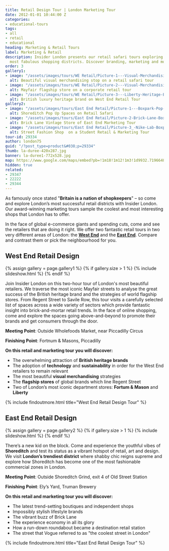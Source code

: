 ```yaml
---
title: Retail Design Tour | London Marketing Tour
date: 2012-01-01 10:44:00 Z
categories:
- educational-tours
tags:
- all
- retail
- educational
heading: Marketing & Retail Tours
label: Marketing & Retail
description: Insider London presents our retail safari tours exploring two of London's
  most fabulous shopping districts. Discover branding, marketing and more.
order: 3
gallery1:
- image: "/assets/images/tours/WE Retail/Picture-1---Visual-Merchandising-Retail-Marketing-West-End-Walking-Tour-Student-Corporate.JPG.jpg"
  alt: Beautiful visual merchandising stop on a retail safari tour
- image: "/assets/images/tours/WE Retail/Picture-2---Visual-Merchandising-Retail-Marketing-West-End-Walking-Tour-Student-Corporate.jpg"
  alt: Mayfair flagship store on a corporate retail tour
- image: "/assets/images/tours/WE Retail/Picture-3---Liberty-Heritage-Brand-Retail-Marketing-West-End-Walking-Tour-Student-Corporate.JPG.jpg"
  alt: British luxury heritage brand on West End Retail Tour
gallery2:
- image: "/assets/images/tours/East End Retail/Picture-1---Boxpark-Pop-Up-East-End-Retail-Marketing-Walking-Tour-Student-Corporate.jpg"
  alt: Shoreditch Pop Up Spaces on Retail Safari
- image: "/assets/images/tours/East End Retail/Picture-2-Brick-Lane-Boxpark-Pop-Up-East-End-Retail-Marketing-Walking-Tour-Student-Corporate.jpg"
  alt: Brick Lane Vintage Store of East End Marketing Tour
- image: "/assets/images/tours/East End Retail/Picture-3_-Nike-Lab-Boxpark-Pop-Up-East-End-Retail-Marketing-Walking-Tour-Student-Corporate.jpg"
  alt: Street Fashion Shop  on a Student Retail & Marketing Tour
tour-id: 29334
author: london75
guid: "/?post_type=product&#038;p=29334"
thumb: la-duree-420x287.jpg
banner: la-duree1-772x528.jpg
map: https://www.google.com/maps/embed?pb=!1m18!1m12!1m3!1d9932.719664857414!2d-0.14276057544238435!3d51.50991514619343!2m3!1f0!2f0!3f0!3m2!1i1024!2i768!4f13.1!3m3!1m2!1s0x487604d3ff201fc1%3A0xf08adf0cfb3eb2fe!2sPiccadilly+Circus%2C+London+W1D+7ET%2C+UK!5e0!3m2!1sen!2s!4v1431588804686
hidden: true
related:
- 29347
- 22222
- 29344
---
```


As famously once stated "**Britain is a nation of shopkeepers**" – so come and explore London’s most successful retail districts with Insider London. Our award-winning marketing tours sample the coolest and most interesting shops that London has to offer.

In the face of global e-commerce giants and spending cuts, come and see the retailers that are doing it right. We offer two fantastic retail tours in two very different areas of London: the **[West End](#west-end-retail-design)** and the **[East End](#east-end-retail-design)**. Compare and contrast them or pick the neighbourhood for you.

## West End Retail Design 

{% assign gallery = page.gallery1 %}
{% if gallery.size > 1 %}
  {% include slideshow.html %}
{% endif %}

Join Insider London on this two-hour tour of London's most beautiful retailers. We traverse the most iconic Mayfair streets to analyse the great success of the British heritage brand and the strategies of world flagship stores. From Regent Street to Savile Row, this tour visits a carefully selected list of spaces across a wide variety of sectors which provide fantastic insight into brick-and-mortar retail trends. In the face of online shopping, come and explore the spaces going above-and-beyond to promote their brands and get consumers through the door.


**Meeting Point**: Outside Wholefoods Market, near Piccadilly Circus

**Finishing Point**: Fortnum & Masons, Piccadilly

**On this retail and marketing tour you will discover:**

* The overwhelming attraction of **British heritage brands**
* The adoption of **technology** and **sustainability** in order for the West End retailers to remain relevant  
* The most beautiful **visual merchandising** strategies
* The **flagship stores** of global brands which line Regent Street
* Two of London’s most iconic department stores: **Fortum & Mason** and **Liberty**

{% include findoutmore.html title="West End Retail Design Tour" %}

## East End Retail Design

{% assign gallery = page.gallery2 %}
{% if gallery.size > 1 %}
  {% include slideshow.html %}
{% endif %}

There’s a new kid on the block. Come and experience the youthful vibes of **Shoreditch** and test its status as a vibrant hotspot of retail, art and design. We visit **London’s trendiest district** where shabby chic reigns supreme and explore how Shoreditch has become one of the most fashionable commercial zones in London.

**Meeting Point**: Outside Shoreditch Grind, exit 4 of Old Street Station

**Finishing Point**: Ely’s Yard, Truman Brewery

**On this retail and marketing tour you will discover:**
* The latest trend-setting boutiques and independent shops
* Impossibly stylish lifestyle brands
* The vibrant buzz of Brick Lane
* The experience economy in all its glory
* How a run-down roundabout became a destination retail station
* The street that Vogue referred to as "the coolest street in London"


{% include findoutmore.html title="East End Retail Design Tour" %}
